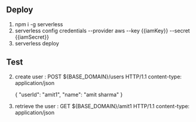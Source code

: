 ## Deploy
1. npm i -g serverless
2. serverless config credentials --provider aws --key {{iamKey}} --secret {{iamSecret}}
3. serverless deploy

## Test
2. create user : 
    POST ${BASE_DOMAIN}/users HTTP/1.1
    content-type: application/json

    {
        "userId": "amit1",
        "name": "amit sharma"
    }

3. retrieve the user : 
    GET ${BASE_DOMAIN}/amit1 HTTP/1.1
    content-type: application/json